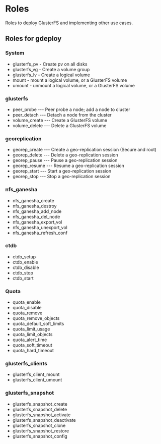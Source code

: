 # Roles

Roles to deploy GlusterFS and implementing other use cases.

## Roles for gdeploy

### System

  - glusterfs_pv  - Create pv on all disks
  - glusterfs_vg  - Create a volume group
  - glusterfs_lv  - Create a logical volume
  - mount         - mount a logical volume, or a GlusterFS volume
  - umount        - unmount a logical volume, or a GlusterFS volume

### glusterfs
  - peer_probe           --- Peer probe a node; add a node to cluster    
  - peer_detach          --- Detach a node from the cluster   
  - volume_create        --- Create a GlusterFS volume   
  - volume_delete        --- Delete a GlusterFS volume   

### georeplication
  - georep_create        --- Create a geo-replication session (Secure and root)   
  - georep_delete        --- Delete a geo-replication session   
  - georep_pause         --- Pause a geo-replication session   
  - georep_resume        --- Resume a geo-replication session   
  - georep_start         --- Start a geo-replication session   
  - georep_stop          --- Stop a geo-replication session   

### nfs_ganesha
  - nfs_ganesha_create   
  - nfs_ganesha_destroy   
  - nfs_ganesha_add_node   
  - nfs_ganesha_del_node   
  - nfs_ganesha_export_vol   
  - nfs_ganesha_unexport_vol   
  - nfs_ganesha_refresh_conf
  
### ctdb
  - ctdb_setup   
  - ctdb_enable   
  - ctdb_disable   
  - ctdb_stop   
  - ctdb_start   

### Quota
  - quota_enable   
  - quota_disable   
  - quota_remove   
  - quota_remove_objects   
  - quota_default_soft_limits   
  - quota_limit_usage   
  - quota_limit_objects  
  - quota_alert_time  
  - quota_soft_timeout  
  - quota_hard_timeout
  
### glusterfs_clients
  - glusterfs_client_mount  
  - glusterfs_client_umount  

### glusterfs_snapshot
  - glusterfs_snapshot_create  
  - glusterfs_snapshot_delete  
  - glusterfs_snapshot_activate  
  - glusterfs_snapshot_deactivate  
  - glusterfs_snapshot_clone  
  - glusterfs_snapshot_restore  
  - glusterfs_snapshot_config  
